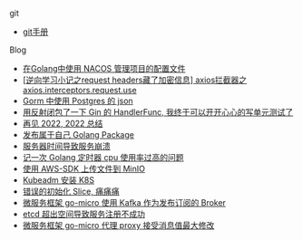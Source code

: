 git
* [git手册](git手册/git.md)

Blog
* [在Golang中使用 NACOS 管理项目的配置文件](blog/golang/nacos_demo_golang.md)
* [\[逆向学习小记之request headers藏了加密信息\] axios拦截器之axios.interceptors.request.use](blog/python/spider__interceptors.request.use.md.md)
* [Gorm 中使用 Postgres 的 json](blog/article/gorm_pgsql_json.md)
* [用反射闭包了一下 Gin 的 HandlerFunc, 我终于可以开开心心的写单元测试了](blog/golang/gin_handlefunc.md)
* [再见 2022, 2022 总结](blog/article/summary_by_2022.md)
* [发布属于自己 Golang Package ](blog/golang/发布自己go包.md)
* [服务器时间导致服务崩溃](blog/article/bug_for_the_server_date.md)
* [记一次 Golang 定时器 cpu 使用率过高的问题](blog/golang/golang_time_cpu.md)
* [使用 AWS-SDK 上传文件到 MinIO ](blog/golang/aws-s3-oss-go.md)
* [ Kubeadm 安装 K8S ](K8S/install.md)
* [错误的初始化 Slice, 痛痛痛](blog/golang/error_init_slice.md)
* [微服务框架 go-micro 使用 Kafka 作为发布订阅的 Broker ](blog/golang/go_micro_use_kafka.md) 
* [etcd 超出空间导致服务注册不成功](blog/golang/etcd_space_exceeded.md) 
* [微服务框架 go-micro 代理 proxy 接受消息值最大修改](blog/golang/go_micro_MaxCallRecvMsgSize.md) 














[//]: # (Golang)

[//]: # (* [slice]&#40;golang/slice.md&#41; )

[//]: # (* [map]&#40;golang/map.md&#41; )

[//]: # (* [channel]&#40;golang/channel.md&#41; )

[//]: # (* [mutex]&#40;golang/mutex.md&#41; )

[//]: # (* [gmp]&#40;golang/gmp.md&#41; )
